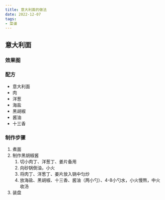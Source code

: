 ```yaml
---
title: 意大利面的做法
date: 2022-12-07
tags:
- 菜谱
---
```


## 意大利面
### 效果图
### 配方
- 意大利面
- 肉
- 洋葱
- 海盐
- 黑胡椒
- 酱油
- 十三香
### 制作步骤
1. 煮面
2. 制作黑胡椒酱
   1. 切小肉丁、洋葱丁、姜片备用
   2. 向砂锅倒油，小火
   3. 将肉丁、洋葱丁、姜片放入锅中匀炒
   4. 放海盐、黑胡椒、十三香、酱油（两小勺）、4-8小勺水，小火慢熬，中火收汤
3. 装盘